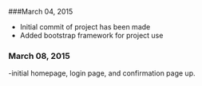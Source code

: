 ###March 04, 2015

- Initial commit of project has been made
- Added bootstrap framework for project use

### March 08, 2015
-initial homepage, login page, and confirmation page up.
